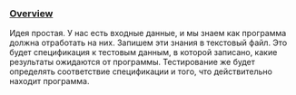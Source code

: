 ### [Overview](https://habr.com/ru/post/81226/)
Идея простая. У нас есть входные данные, и мы знаем как программа должна отработать на них. Запишем эти знания в текстовый файл. Это будет спецификация к тестовым данным, в которой записано, какие результаты ожидаются от программы. Тестирование же будет определять соответствие спецификации и того, что действительно находит программа.

